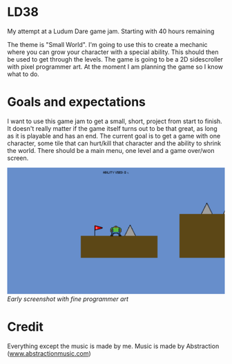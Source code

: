 # LD38
My attempt at a Ludum Dare game jam. Starting with 40 hours remaining

The theme is "Small World". I'm going to use this to create a mechanic where you can grow your character with a special ability. This should then be used to get through the levels.
The game is going to be a 2D sidescroller with pixel programmer art. At the moment I am planning the game so I know what to do.

# Goals and expectations
I want to use this game jam to get a small, short, project from start to finish. It doesn't really matter if the game itself turns out to be that great, as long as it is playable and has an end.
The current goal is to get a game with one character, some tile that can hurt/kill that character and the ability to shrink the world. There should be a main menu, one level and a game over/won screen.

![alt text](https://github.com/linco95/LD38/blob/master/Screenshots/Earlyscreenshot.PNG?raw=true "Early screenshot of the game")
*Early screenshot with fine programmer art*


# Credit
Everything except the music is made by me. Music is made by Abstraction (www.abstractionmusic.com)